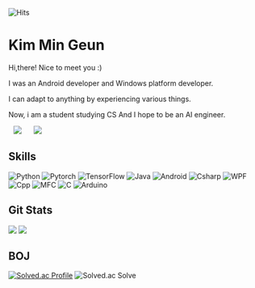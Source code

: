 ![Hits](https://hits.seeyoufarm.com/api/count/incr/badge.svg?url=https%3A%2F%2Fgithub.com%2Fmingeun128&count_bg=%23FFD28A&title_bg=%23CA8A00&icon=&icon_color=%23E7E7E7&title=hits&edge_flat=false)
# Kim Min Geun

Hi,there! Nice to meet you :)

I was an Android developer and Windows platform developer.

I can adapt to anything by experiencing various things.

Now, i am a student studying CS And I hope to be an AI engineer.

<a href="https://www.linkedin.com/in/min-geun-kim-4b4839250/">
<img src="http://img.shields.io/badge/-LinkedIn-0A66C2?style=flat&logo=linkedin&link=https://www.linkedin.com/in/min-geun-kim-4b4839250/" style="height : auto; margin-left : 10px; margin-right : 10px;"/></a>
<a href="mailto:mgkim128@gmail.com">
<img src="https://img.shields.io/badge/Gmail-d14836?style=flat-square&logo=Gmail&logoColor=white&link=mailto:mgkim128@gmail.com" style="height : auto; margin-left : 10px; margin-right : 10px;"/></a>

## Skills
![Python](https://img.shields.io/badge/Python-3776AB.svg?&style=for-the-badge&logo=Python&logoColor=white)
![Pytorch](https://img.shields.io/badge/Pytorch-4479A1.svg?&style=for-the-badge&logo=Pytorch&logoColor=white)
![TensorFlow](https://img.shields.io/badge/TensorFlow-4479A1.svg?&style=for-the-badge&logo=TensorFlow&logoColor=white)
![Java](https://img.shields.io/badge/Java-007396?style=for-the-badge&logo=Java&logoColor=white)
![Android](https://img.shields.io/badge/Android-3DDC84.svg?&style=for-the-badge&logo=Android&logoColor=white)
![Csharp](https://img.shields.io/badge/C%23-F57F17.svg?&style=for-the-badge&logo=Csharp&logoColor=white)
![WPF](https://img.shields.io/badge/WPF-008080?style=for-the-badge&logo=WPF&logoColor=white)
![Cpp](https://img.shields.io/badge/C++-FBC02D?style=for-the-badge&logo=C%2B%2B&logoColor=white)
![MFC](https://img.shields.io/badge/MFC-669933?style=for-the-badge&logo=MFC&logoColor=white)
![C](https://img.shields.io/badge/C-FDD835.svg?&style=for-the-badge&logo=C&logoColor=white)
![Arduino](https://img.shields.io/badge/Arduino-4DDBBD.svg?&style=for-the-badge&logo=Arduino&logoColor=white)


## Git Stats
<img src="https://github-readme-stats.vercel.app/api?username=mingeun128&show_icons=true&theme=dark"/>
<img src="https://github-readme-stats.vercel.app/api/top-langs/?username=mingeun128&show_icons=true&theme=dark"/>

## BOJ
[![Solved.ac Profile](http://mazassumnida.wtf/api/v2/generate_badge?boj=alsrms27)](https://solved.ac/alsrms27/)
![Solved.ac Solve](https://mazandi.herokuapp.com/api?handle=alsrms27&theme=cold)








<!--
**mingeun128/mingeun128** is a ✨ _special_ ✨ repository because its `README.md` (this file) appears on your GitHub profile.

Here are some ideas to get you started:

- 🔭 I’m currently working on ...
- 🌱 I’m currently learning ...
- 👯 I’m looking to collaborate on ...
- 🤔 I’m looking for help with ...
- 💬 Ask me about ...
- 📫 How to reach me: ...
- 😄 Pronouns: ...
- ⚡ Fun fact: ...
-->
